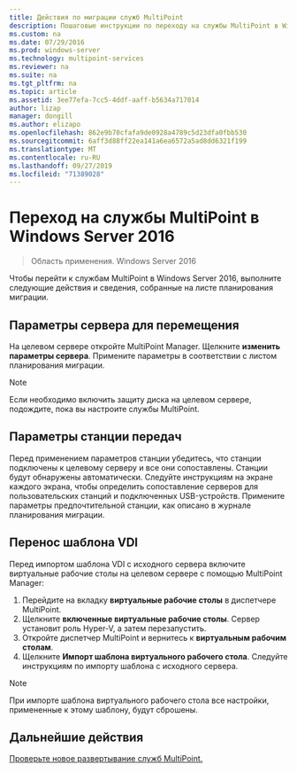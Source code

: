 ```yaml
---
title: Действия по миграции служб MultiPoint
description: Пошаговые инструкции по переходу на службы MultiPoint в Windows Server 2016
ms.custom: na
ms.date: 07/29/2016
ms.prod: windows-server
ms.technology: multipoint-services
ms.reviewer: na
ms.suite: na
ms.tgt_pltfrm: na
ms.topic: article
ms.assetid: 3ee77efa-7cc5-4ddf-aaff-b5634a717014
author: lizap
manager: dongill
ms.author: elizapo
ms.openlocfilehash: 862e9b70cfafa9de0928a4789c5d23dfa0fbb530
ms.sourcegitcommit: 6aff3d88ff22ea141a6ea6572a5ad8dd6321f199
ms.translationtype: MT
ms.contentlocale: ru-RU
ms.lasthandoff: 09/27/2019
ms.locfileid: "71389028"
---
```

# <a name="migrate-to--multipoint-services-in-windows-server-2016"></a>Переход на службы MultiPoint в Windows Server 2016

>Область применения. Windows Server 2016

Чтобы перейти к службам MultiPoint в Windows Server 2016, выполните следующие действия и сведения, собранные на листе планирования миграции.

## <a name="transfer-server-settings"></a>Параметры сервера для перемещения
На целевом сервере откройте MultiPoint Manager. Щелкните **изменить параметры сервера**. Примените параметры в соответствии с листом планирования миграции.

> [!NOTE]
> Если необходимо включить защиту диска на целевом сервере, подождите, пока вы настроите службы MultiPoint.

## <a name="transfer-station-settings"></a>Параметры станции передач
Перед применением параметров станции убедитесь, что станции подключены к целевому серверу и все они сопоставлены. Станции будут обнаружены автоматически. Следуйте инструкциям на экране каждого экрана, чтобы определить сопоставление серверов для пользовательских станций и подключенных USB-устройств. Примените параметры предпочтительной станции, как описано в журнале планирования миграции.

## <a name="migrate-the-vdi-template"></a>Перенос шаблона VDI

Перед импортом шаблона VDI с исходного сервера включите виртуальные рабочие столы на целевом сервере с помощью MultiPoint Manager:

1. Перейдите на вкладку **виртуальные рабочие столы** в диспетчере MultiPoint.
2. Щелкните **включенные виртуальные рабочие столы**. Сервер установит роль Hyper-V, а затем перезапустить.
3. Откройте диспетчер MultiPoint и вернитесь к **виртуальным рабочим столам**.
4. Щелкните **Импорт шаблона виртуального рабочего стола**. Следуйте инструкциям по импорту шаблона с исходного сервера.

> [!NOTE]
> При импорте шаблона виртуального рабочего стола все настройки, примененные к этому шаблону, будут сброшены. 

## <a name="next-step"></a>Дальнейшие действия
[Проверьте новое развертывание служб MultiPoint.](multipoint-services-post-migration-steps.md)